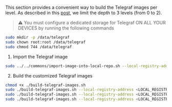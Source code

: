 This section provides a convenient way to build the Telegraf images per level.
As described in this [post](https://medium.com/p/394ebabea7), we limit the depth to 3 levels (from 0 to 2).

> ⚠️ You must configure a dedicated storage for Telegraf ON ALL YOUR DEVICES by running the following commands
>
```bash
sudo mkdir -p /data/telegraf
sudo chown root:root /data/telegraf
sudo chmod 744 /data/telegraf
```

1) Import the Telegraf image

```bash
sudo ../../commons/import-image-into-local-repo.sh --local-registry-address <LOCAL_REGISTRY_ADDRESS> --local-registry-port <LOCAL_REGISTRY_PORT> --image-name telegraf --image-version 1.34.4-alpine
```

2) Build the customized Telegraf images

```bash
chmod +x ./build-telegraf-images.sh
sudo ./build-telegraf-images.sh --local-registry-address <LOCAL_REGISTRY_IP_ADDRESS> --level-number 0
sudo ./build-telegraf-images.sh --local-registry-address <LOCAL_REGISTRY_IP_ADDRESS> --level-number 1
sudo ./build-telegraf-images.sh --local-registry-address <LOCAL_REGISTRY_IP_ADDRESS> --level-number 2
```
